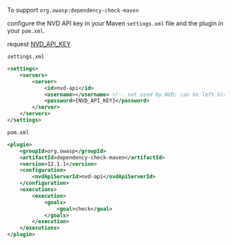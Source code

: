 To support `org.owasp:dependency-check-maven`

configure the NVD API key in your Maven `settings.xml` file and the plugin in your `pom.xml`.

request [NVD_API_KEY](https://nvd.nist.gov/developers/request-an-api-key)

`settings.xml`
```xml
<settings>
    <servers>
        <server>
            <id>nvd-api</id>
            <username></username> <!-- not used by NVD; can be left blank -->
            <password>{NVD_API_KEY}</password>
        </server>
    </servers>
</settings>
```

`pom.xml`
```xml
<plugin>
    <groupId>org.owasp</groupId>
    <artifactId>dependency-check-maven</artifactId>
    <version>12.1.1</version>
    <configuration>
        <nvdApiServerId>nvd-api</nvdApiServerId>
    </configuration>
    <executions>
        <execution>
            <goals>
                <goal>check</goal>
            </goals>
        </execution>
    </executions>
</plugin>
```
